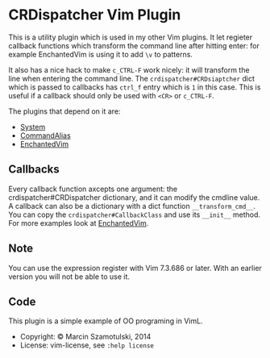 # CRDispatcher Vim Plugin
This is a utility plugin which is used in my other Vim plugins.  It let
regieter callback functions which transform the command line after hitting
enter: for example EnchantedVim is using it to add `\v` to patterns.

It also has a nice hack to make `c_CTRL-F` work nicely: it will transform
the line when entering the command line.  The `crdispatcher#CRDsiaptcher` dict
which is passed to callbacks has `ctrl_f` entry which is `1` in this case.
This is useful if a callback should only be used with `<CR>` or `c_CTRL-F`.

The plugins that depend on it are:
* [System](https://github.com/coot/System)
* [CommandAlias](https://www.github.com/coot/cmdalias_vim)
* [EnchantedVim](https://github.com/coot/EnchantedVim)

## Callbacks
Every callback function axcepts one argument: the crdispatcher#CRDispatcher
dictionary, and it can modify the cmdline value.  A callback can also be
a dictionary with a dict function `__transform_cmd__`.   You can copy the
`crdispatcher#CallbackClass` and use its `__init__` method.  For more
examples look at [EnchantedVim](https://github.com/coot/EnchantedVim). 


## Note
You can use the expression register with Vim 7.3.686 or later.  With an
earlier version you will not be able to use it.

## Code
This plugin is a simple example of OO programing in VimL.

* Copyright: © Marcin Szamotulski, 2014
* License: vim-license, see `:help license`
